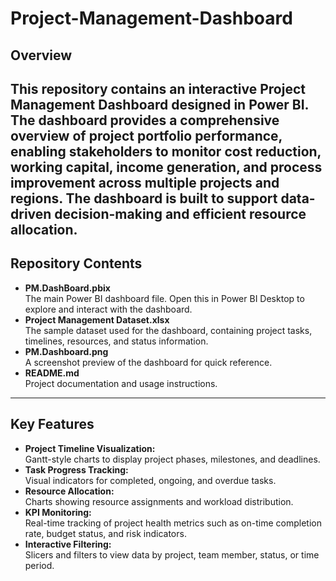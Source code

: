 # Project-Management-Dashboard
## Overview

This repository contains an interactive Project Management Dashboard designed in Power BI. The dashboard provides a comprehensive overview of project portfolio performance, enabling stakeholders to monitor cost reduction, working capital, income generation, and process improvement across multiple projects and regions. The dashboard is built to support data-driven decision-making and efficient resource allocation.
---

## Repository Contents

- **PM.DashBoard.pbix**  
  The main Power BI dashboard file. Open this in Power BI Desktop to explore and interact with the dashboard.
- **Project Management Dataset.xlsx**  
  The sample dataset used for the dashboard, containing project tasks, timelines, resources, and status information.
- **PM.Dashboard.png**  
  A screenshot preview of the dashboard for quick reference.
- **README.md**  
  Project documentation and usage instructions.

---

## Key Features

- **Project Timeline Visualization:**  
  Gantt-style charts to display project phases, milestones, and deadlines.
- **Task Progress Tracking:**  
  Visual indicators for completed, ongoing, and overdue tasks.
- **Resource Allocation:**  
  Charts showing resource assignments and workload distribution.
- **KPI Monitoring:**  
  Real-time tracking of project health metrics such as on-time completion rate, budget status, and risk indicators.
- **Interactive Filtering:**  
  Slicers and filters to view data by project, team member, status, or time period.

